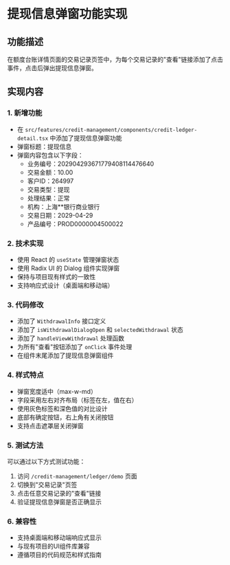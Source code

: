 # 提现信息弹窗功能实现

## 功能描述
在额度台账详情页面的交易记录页签中，为每个交易记录的"查看"链接添加了点击事件，点击后弹出提现信息弹窗。

## 实现内容

### 1. 新增功能
- 在 `src/features/credit-management/components/credit-ledger-detail.tsx` 中添加了提现信息弹窗功能
- 弹窗标题：提现信息
- 弹窗内容包含以下字段：
  - 业务编号：202904293671779408114476640
  - 交易金额：10.00
  - 客户ID：264997
  - 交易类型：提现
  - 处理结果：正常
  - 机构：上海**银行商业银行
  - 交易日期：2029-04-29
  - 产品编号：PROD0000004500022

### 2. 技术实现
- 使用 React 的 `useState` 管理弹窗状态
- 使用 Radix UI 的 Dialog 组件实现弹窗
- 保持与项目现有样式的一致性
- 支持响应式设计（桌面端和移动端）

### 3. 代码修改
- 添加了 `WithdrawalInfo` 接口定义
- 添加了 `isWithdrawalDialogOpen` 和 `selectedWithdrawal` 状态
- 添加了 `handleViewWithdrawal` 处理函数
- 为所有"查看"按钮添加了 `onClick` 事件处理
- 在组件末尾添加了提现信息弹窗组件

### 4. 样式特点
- 弹窗宽度适中（max-w-md）
- 字段采用左右对齐布局（标签在左，值在右）
- 使用灰色标签和深色值的对比设计
- 底部有确定按钮，右上角有关闭按钮
- 支持点击遮罩层关闭弹窗

### 5. 测试方法
可以通过以下方式测试功能：
1. 访问 `/credit-management/ledger/demo` 页面
2. 切换到"交易记录"页签
3. 点击任意交易记录的"查看"链接
4. 验证提现信息弹窗是否正确显示

### 6. 兼容性
- 支持桌面端和移动端响应式显示
- 与现有项目的UI组件库兼容
- 遵循项目的代码规范和样式指南
